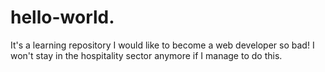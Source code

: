 # hello-world.
It's a learning repository
I would like to become a web developer so bad!
I won't stay in the hospitality sector anymore if I manage to do this.
